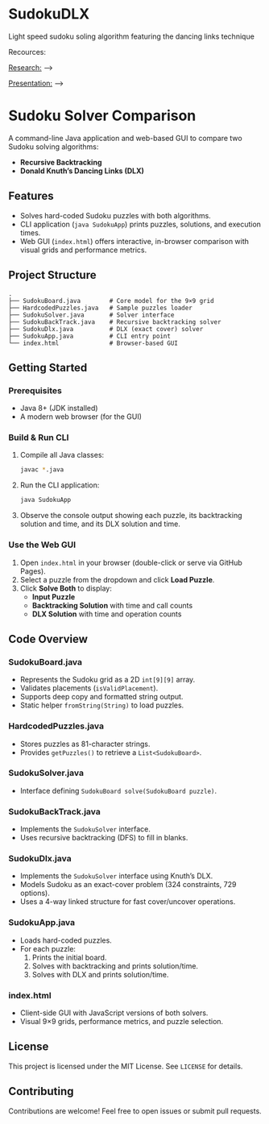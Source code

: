 # SudokuDLX
Light speed sudoku soling algorithm featuring the dancing links technique 

Recources:

[Research:](https://docs.google.com/document/d/1QE-hWEX2Ob7reLcK6cAKCzXfE1c5jjmsXxfhzPc4Jb4/edit?usp=sharing)   -->

[Presentation:](https://docs.google.com/presentation/d/1snFATBnYyF67QqVhr9U4-7NhtG4ReX8nK3pKWvlAyWM/edit?usp=sharing)   -->

# Sudoku Solver Comparison

A command-line Java application and web-based GUI to compare two Sudoku solving algorithms:

- **Recursive Backtracking**
- **Donald Knuth’s Dancing Links (DLX)**

## Features

- Solves hard-coded Sudoku puzzles with both algorithms.
- CLI application (`java SudokuApp`) prints puzzles, solutions, and execution times.
- Web GUI (`index.html`) offers interactive, in-browser comparison with visual grids and performance metrics.

## Project Structure

```
.
├── SudokuBoard.java        # Core model for the 9×9 grid
├── HardcodedPuzzles.java   # Sample puzzles loader
├── SudokuSolver.java       # Solver interface
├── SudokuBackTrack.java    # Recursive backtracking solver
├── SudokuDlx.java          # DLX (exact cover) solver
├── SudokuApp.java          # CLI entry point
└── index.html              # Browser-based GUI
```

## Getting Started

### Prerequisites

- Java 8+ (JDK installed)
- A modern web browser (for the GUI)

### Build & Run CLI

1. Compile all Java classes:
   ```bash
   javac *.java
   ```
2. Run the CLI application:
   ```bash
   java SudokuApp
   ```
3. Observe the console output showing each puzzle, its backtracking solution and time, and its DLX solution and time.

### Use the Web GUI

1. Open `index.html` in your browser (double-click or serve via GitHub Pages).
2. Select a puzzle from the dropdown and click **Load Puzzle**.
3. Click **Solve Both** to display:
   - **Input Puzzle**
   - **Backtracking Solution** with time and call counts
   - **DLX Solution** with time and operation counts

## Code Overview

### SudokuBoard.java

- Represents the Sudoku grid as a 2D `int[9][9]` array.
- Validates placements (`isValidPlacement`).
- Supports deep copy and formatted string output.
- Static helper `fromString(String)` to load puzzles.

### HardcodedPuzzles.java

- Stores puzzles as 81-character strings.
- Provides `getPuzzles()` to retrieve a `List<SudokuBoard>`.

### SudokuSolver.java

- Interface defining `SudokuBoard solve(SudokuBoard puzzle)`.

### SudokuBackTrack.java

- Implements the `SudokuSolver` interface.
- Uses recursive backtracking (DFS) to fill in blanks.

### SudokuDlx.java

- Implements the `SudokuSolver` interface using Knuth’s DLX.
- Models Sudoku as an exact-cover problem (324 constraints, 729 options).
- Uses a 4-way linked structure for fast cover/uncover operations.

### SudokuApp.java

- Loads hard-coded puzzles.
- For each puzzle:
  1. Prints the initial board.
  2. Solves with backtracking and prints solution/time.
  3. Solves with DLX and prints solution/time.

### index.html

- Client-side GUI with JavaScript versions of both solvers.
- Visual 9×9 grids, performance metrics, and puzzle selection.

## License

This project is licensed under the MIT License. See `LICENSE` for details.

## Contributing

Contributions are welcome! Feel free to open issues or submit pull requests.

